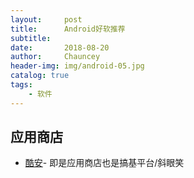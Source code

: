 ```yaml
---
layout:     post   				    
title:      Android好软推荐 				
subtitle:    
date:       2018-08-20 				
author:     Chauncey 						
header-img: img/android-05.jpg	
catalog: true 						
tags:							
    - 软件
---
```


## 应用商店
- [酷安](https://www.coolapk.com/)- 即是应用商店也是搞基平台/斜眼笑
